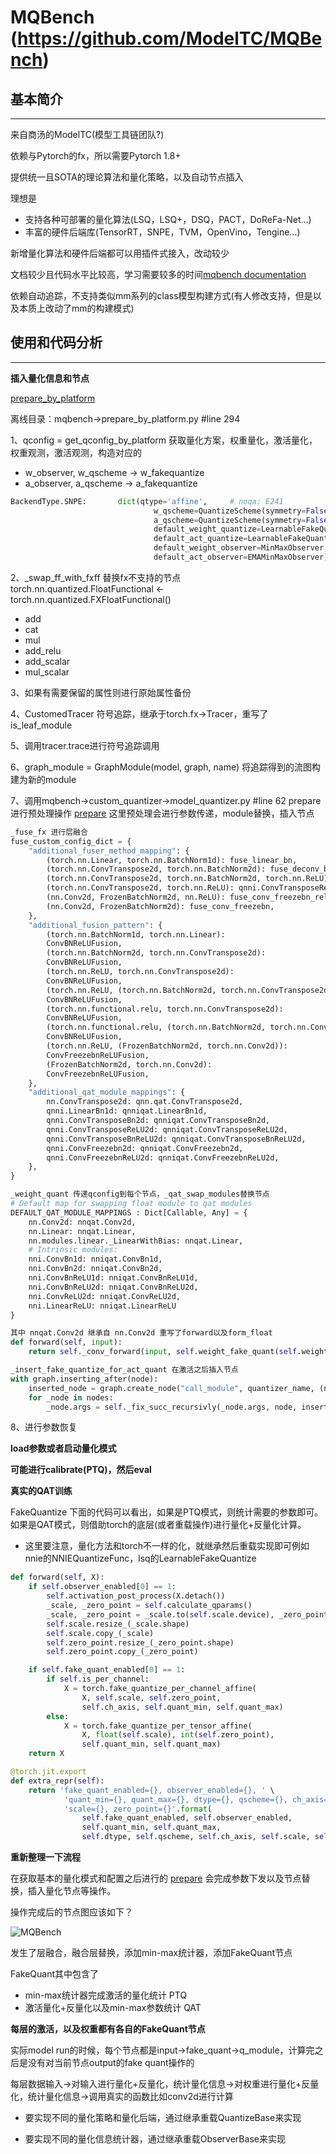 # MQBench (https://github.com/ModelTC/MQBench)

## 基本简介
---
来自商汤的ModelTC(模型工具链团队?)

依赖与Pytorch的fx，所以需要Pytorch 1.8+

提供统一且SOTA的理论算法和量化策略，以及自动节点插入

理想是
- 支持各种可部署的量化算法(LSQ，LSQ+，DSQ，PACT，DoReFa-Net...)
- 丰富的硬件后端库(TensorRT，SNPE，TVM，OpenVino，Tengine...)

新增量化算法和硬件后端都可以用插件式接入，改动较少

文档较少且代码水平比较高，学习需要较多的时间[mqbench documentation](http://mqbench.tech/assets/docs/html/)

依赖自动追踪，不支持类似mm系列的class模型构建方式(有人修改支持，但是以及本质上改动了mm的构建模式)



## 使用和代码分析
---

**插入量化信息和节点**

[prepare_by_platform](https://github.com/ModelTC/MQBench/blob/78e6051c8d5f251b7f6ada562d05706a9732a3c5/mqbench/prepare_by_platform.py#L294)

离线目录：mqbench->prepare_by_platform.py #line 294

1、qconfig = get_qconfig_by_platform 获取量化方案，权重量化，激活量化，权重观测，激活观测，构造对应的
- w_observer, w_qscheme -> w_fakequantize
- a_observer, a_qscheme -> a_fakequantize

```python
BackendType.SNPE:       dict(qtype='affine',     # noqa: E241
                                w_qscheme=QuantizeScheme(symmetry=False, per_channel=False, pot_scale=False, bit=8),
                                a_qscheme=QuantizeScheme(symmetry=False, per_channel=False, pot_scale=False, bit=8),
                                default_weight_quantize=LearnableFakeQuantize,
                                default_act_quantize=LearnableFakeQuantize,
                                default_weight_observer=MinMaxObserver,
                                default_act_observer=EMAMinMaxObserver),
```

2、_swap_ff_with_fxff 替换fx不支持的节点 torch.nn.quantized.FloatFunctional <- torch.nn.quantized.FXFloatFunctional()
- add
- cat
- mul
- add_relu
- add_scalar
- mul_scalar

3、如果有需要保留的属性则进行原始属性备份

4、CustomedTracer 符号追踪，继承于torch.fx->Tracer，重写了is_leaf_module

5、调用tracer.trace进行符号追踪调用

6、graph_module = GraphModule(model, graph, name) 将追踪得到的流图构建为新的module

7、调用mqbench->custom_quantizer->model_quantizer.py #line 62 prepare 进行预处理操作 [prepare](https://github.com/ModelTC/MQBench/blob/32a70a2d8c42b730ceb11a5af4723473dee55dd9/mqbench/custom_quantizer/model_quantizer.py#L62) 这里预处理会进行参数传递，module替换，插入节点

```python
_fuse_fx 进行层融合
fuse_custom_config_dict = {
    "additional_fuser_method_mapping": {
        (torch.nn.Linear, torch.nn.BatchNorm1d): fuse_linear_bn,
        (torch.nn.ConvTranspose2d, torch.nn.BatchNorm2d): fuse_deconv_bn,
        (torch.nn.ConvTranspose2d, torch.nn.BatchNorm2d, torch.nn.ReLU): fuse_deconv_bn_relu,
        (torch.nn.ConvTranspose2d, torch.nn.ReLU): qnni.ConvTransposeReLU2d,
        (nn.Conv2d, FrozenBatchNorm2d, nn.ReLU): fuse_conv_freezebn_relu,
        (nn.Conv2d, FrozenBatchNorm2d): fuse_conv_freezebn,
    },
    "additional_fusion_pattern": {
        (torch.nn.BatchNorm1d, torch.nn.Linear):
        ConvBNReLUFusion,
        (torch.nn.BatchNorm2d, torch.nn.ConvTranspose2d):
        ConvBNReLUFusion,
        (torch.nn.ReLU, torch.nn.ConvTranspose2d):
        ConvBNReLUFusion,
        (torch.nn.ReLU, (torch.nn.BatchNorm2d, torch.nn.ConvTranspose2d)):
        ConvBNReLUFusion,
        (torch.nn.functional.relu, torch.nn.ConvTranspose2d):
        ConvBNReLUFusion,
        (torch.nn.functional.relu, (torch.nn.BatchNorm2d, torch.nn.ConvTranspose2d)):
        ConvBNReLUFusion,
        (torch.nn.ReLU, (FrozenBatchNorm2d, torch.nn.Conv2d)):
        ConvFreezebnReLUFusion,
        (FrozenBatchNorm2d, torch.nn.Conv2d):
        ConvFreezebnReLUFusion,
    },
    "additional_qat_module_mappings": {
        nn.ConvTranspose2d: qnn.qat.ConvTranspose2d,
        qnni.LinearBn1d: qnniqat.LinearBn1d,
        qnni.ConvTransposeBn2d: qnniqat.ConvTransposeBn2d,
        qnni.ConvTransposeReLU2d: qnniqat.ConvTransposeReLU2d,
        qnni.ConvTransposeBnReLU2d: qnniqat.ConvTransposeBnReLU2d,
        qnni.ConvFreezebn2d: qnniqat.ConvFreezebn2d,
        qnni.ConvFreezebnReLU2d: qnniqat.ConvFreezebnReLU2d,
    },
}
```

```python
_weight_quant 传递qconfig到每个节点，_qat_swap_modules替换节点
# Default map for swapping float module to qat modules
DEFAULT_QAT_MODULE_MAPPINGS : Dict[Callable, Any] = {
    nn.Conv2d: nnqat.Conv2d,
    nn.Linear: nnqat.Linear,
    nn.modules.linear._LinearWithBias: nnqat.Linear,
    # Intrinsic modules:
    nni.ConvBn1d: nniqat.ConvBn1d,
    nni.ConvBn2d: nniqat.ConvBn2d,
    nni.ConvBnReLU1d: nniqat.ConvBnReLU1d,
    nni.ConvBnReLU2d: nniqat.ConvBnReLU2d,
    nni.ConvReLU2d: nniqat.ConvReLU2d,
    nni.LinearReLU: nniqat.LinearReLU
}

其中 nnqat.Conv2d 继承自 nn.Conv2d 重写了forward以及form_float
def forward(self, input):
    return self._conv_forward(input, self.weight_fake_quant(self.weight), self.bias)
```

```python
_insert_fake_quantize_for_act_quant 在激活之后插入节点
with graph.inserting_after(node):
    inserted_node = graph.create_node("call_module", quantizer_name, (node,), {})
    for _node in nodes:
        _node.args = self._fix_succ_recursivly(_node.args, node, inserted_node)
```

8、进行参数恢复

**load参数或者启动量化模式**

**可能进行calibrate(PTQ)，然后eval**

**真实的QAT训练**

FakeQuantize 下面的代码可以看出，如果是PTQ模式，则统计需要的参数即可。如果是QAT模式，则借助torch的底层(或者重载操作)进行量化+反量化计算。

- 这里要注意，量化方法和torch不一样的化，就继承然后重载实现即可例如nnie的NNIEQuantizeFunc，lsq的LearnableFakeQuantize

```python
def forward(self, X):
    if self.observer_enabled[0] == 1:
        self.activation_post_process(X.detach())
        _scale, _zero_point = self.calculate_qparams()
        _scale, _zero_point = _scale.to(self.scale.device), _zero_point.to(self.zero_point.device)
        self.scale.resize_(_scale.shape)
        self.scale.copy_(_scale)
        self.zero_point.resize_(_zero_point.shape)
        self.zero_point.copy_(_zero_point)

    if self.fake_quant_enabled[0] == 1:
        if self.is_per_channel:
            X = torch.fake_quantize_per_channel_affine(
                X, self.scale, self.zero_point,
                self.ch_axis, self.quant_min, self.quant_max)
        else:
            X = torch.fake_quantize_per_tensor_affine(
                X, float(self.scale), int(self.zero_point),
                self.quant_min, self.quant_max)
    return X
```

```python
@torch.jit.export
def extra_repr(self):
    return 'fake_quant_enabled={}, observer_enabled={}, ' \
            'quant_min={}, quant_max={}, dtype={}, qscheme={}, ch_axis={}, ' \
            'scale={}, zero_point={}'.format(
                self.fake_quant_enabled, self.observer_enabled,
                self.quant_min, self.quant_max,
                self.dtype, self.qscheme, self.ch_axis, self.scale, self.zero_point)
```

**重新整理一下流程**

在获取基本的量化模式和配置之后进行的 [prepare](https://github.com/ModelTC/MQBench/blob/32a70a2d8c42b730ceb11a5af4723473dee55dd9/mqbench/custom_quantizer/model_quantizer.py#L62) 会完成参数下发以及节点替换，插入量化节点等操作。

操作完成后的节点图应该如下？

![MQBench](MQBench1.png)

发生了层融合，融合层替换，添加min-max统计器，添加FakeQuant节点

FakeQuant其中包含了
- min-max统计器完成激活的量化统计 PTQ
- 激活量化+反量化以及min-max参数统计 QAT

**每层的激活，以及权重都有各自的FakeQuant节点**

实际model run的时候，每个节点都是input->fake_quant->q_module，计算完之后是没有对当前节点output的fake quant操作的

每层数据输入->对输入进行量化+反量化，统计量化信息->对权重进行量化+反量化，统计量化信息->调用真实的函数比如conv2d进行计算

- 要实现不同的量化策略和量化后端，通过继承重载QuantizeBase来实现

- 要实现不同的量化信息统计器，通过继承重载ObserverBase来实现
